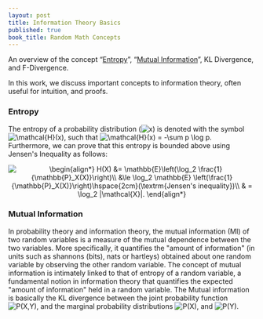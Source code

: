 ```yaml
---
layout: post
title: Information Theory Basics
published: true
book_title: Random Math Concepts
---
```


An overview of the concept  “[Entropy](https://en.wikipedia.org/wiki/Entropy)”, “[Mutual Information](https://en.wikipedia.org/wiki/Mutual_information)”, KL Divergence, and F-Divergence.
<!--break-->
In this work, we discuss important concepts to information theory, often useful for intuition, and proofs.


### Entropy

The entropy of a probability distribution (<img src="https://latex.codecogs.com/svg.latex?x" title="x" />) is denoted with the symbol <img src="https://latex.codecogs.com/svg.latex?\mathcal{H}(x)" title="\mathcal{H}(x)" />, such that <img src="https://latex.codecogs.com/svg.latex?\mathcal{H}(x) = -\sum p \log p" title="\mathcal{H}(x) = -\sum p \log p" />. Furthermore, we can prove that this entropy is bounded above using Jensen's Inequality as follows:

<p align="center">
<img src="https://latex.codecogs.com/svg.latex?\begin{align*}
H(X) &= \mathbb{E}\left(\log_2 \frac{1}{\mathbb{P}_X(X)}\right)\\
&\le \log_2 \mathbb{E} \left(\frac{1}{\mathbb{P}_X(X)}\right)\hspace{2cm}(\textrm{Jensen's inequality})\\
& = \log_2 |\mathcal{X}|.
\end{align*}" title="\begin{align*}
H(X) &= \mathbb{E}\left(\log_2 \frac{1}{\mathbb{P}_X(X)}\right)\\
&\le \log_2 \mathbb{E} \left(\frac{1}{\mathbb{P}_X(X)}\right)\hspace{2cm}(\textrm{Jensen's inequality})\\
& = \log_2 |\mathcal{X}|.
\end{align*}" />
</p>


### Mutual Information

In probability theory and information theory, the mutual information (MI) of two random variables is a measure of the mutual dependence between the two variables. More specifically, it quantifies the "amount of information" (in units such as shannons (bits), nats or hartleys) obtained about one random variable by observing the other random variable. The concept of mutual information is intimately linked to that of entropy of a random variable, a fundamental notion in information theory that quantifies the expected "amount of information" held in a random variable. The Mutual information is basically the KL divergence between the joint probability function <img src="https://latex.codecogs.com/svg.latex?P(X,Y)" title="P(X,Y)" />, and the marginal probability distributions <img src="https://latex.codecogs.com/svg.latex?P(X)" title="P(X)" />, and <img src="https://latex.codecogs.com/svg.latex?P(Y)" title="P(Y)" />.
